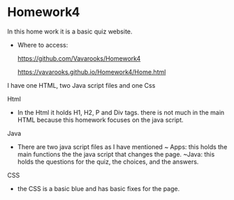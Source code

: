 # Homework4

In this home work it is a basic quiz website.

  - Where to access: 
  
    https://github.com/Vavarooks/Homework4

    https://vavarooks.github.io/Homework4/Home.html

I have one HTML, two Java script files and one Css

Html
  - In the Html it holds H1, H2, P and Div tags. there is not much in the main HTML because this homework focuses on the java script.

Java
  - There are two java script files as I have mentioned
    ~ Apps: this holds the main functions the the java script that changes the page.
    ~Java: this holds the questions for the quiz, the choices, and the answers.

CSS
  - the CSS is a basic blue and has basic fixes for the page.